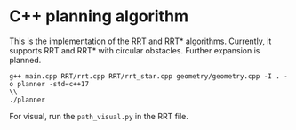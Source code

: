 # C++ planning algorithm
This is the implementation of the RRT and RRT* algorithms.
Currently, it supports RRT and RRT* with circular obstacles. Further expansion is planned.

```
g++ main.cpp RRT/rrt.cpp RRT/rrt_star.cpp geometry/geometry.cpp -I . -o planner -std=c++17
\\
./planner
```

For visual, run the ```path_visual.py``` in the RRT file.
